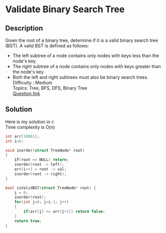 # Validate Binary Search Tree

## Description
Given the root of a binary tree, determine if it is a valid binary search tree (BST).
A valid BST is defined as follows:
- The left subtree of a node contains only nodes with keys less than the node's key.
- The right subtree of a node contains only nodes with keys greater than the node's key.
- Both the left and right subtrees must also be binary search trees.
<br>Difficuity : Medium
<br>Topics: Tree, BFS, DFS, Binary Tree
<br>[Question link](https://leetcode.com/problems/validate-binary-search-tree/description/)
## Solution
Here is my solution in c
<br>Time complexity is O(n)
```C
int arr[10001];
int i=0;

void inorder(struct TreeNode* root)
{
    if(root == NULL) return;
    inorder(root -> left);
    arr[i++] = root -> val;
    inorder(root -> right);
}

bool isValidBST(struct TreeNode* root) {
    i = 0;
    inorder(root);
    for(int j=0; j<i-1; j++)
    {
        if(arr[j] >= arr[j+1]) return false;
    }
    return true;
}
```
